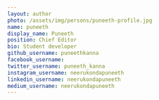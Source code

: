 ```yaml
---
layout: author
photo: /assets/img/persons/puneeth-profile.jpg
name: puneeth
display_name: Puneeth
position: Chief Editor
bio: Student developer
github_username: puneethkanna
facebook_username: 
twitter_username: puneeth_kanna
instagram_username: neerukondapuneeth
linkedin_username: neerukondapuneeth
medium_username: neerukondapuneeth
---
```


